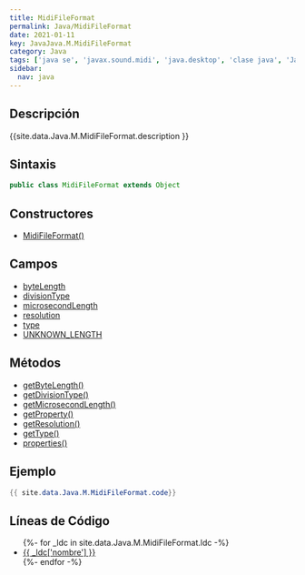 ```yaml
---
title: MidiFileFormat
permalink: Java/MidiFileFormat
date: 2021-01-11
key: JavaJava.M.MidiFileFormat
category: Java
tags: ['java se', 'javax.sound.midi', 'java.desktop', 'clase java', 'Java 1.0']
sidebar: 
  nav: java
---
```


## Descripción
{{site.data.Java.M.MidiFileFormat.description }}

## Sintaxis
~~~java
public class MidiFileFormat extends Object
~~~

## Constructores
* [MidiFileFormat()](/Java/MidiFileFormat/MidiFileFormat/)

## Campos
* [byteLength](/Java/MidiFileFormat/byteLength)
* [divisionType](/Java/MidiFileFormat/divisionType)
* [microsecondLength](/Java/MidiFileFormat/microsecondLength)
* [resolution](/Java/MidiFileFormat/resolution)
* [type](/Java/MidiFileFormat/type)
* [UNKNOWN_LENGTH](/Java/MidiFileFormat/UNKNOWN_LENGTH)

## Métodos
* [getByteLength()](/Java/MidiFileFormat/getByteLength)
* [getDivisionType()](/Java/MidiFileFormat/getDivisionType)
* [getMicrosecondLength()](/Java/MidiFileFormat/getMicrosecondLength)
* [getProperty()](/Java/MidiFileFormat/getProperty)
* [getResolution()](/Java/MidiFileFormat/getResolution)
* [getType()](/Java/MidiFileFormat/getType)
* [properties()](/Java/MidiFileFormat/properties)

## Ejemplo
~~~java
{{ site.data.Java.M.MidiFileFormat.code}}
~~~

## Líneas de Código
<ul>
{%- for _ldc in site.data.Java.M.MidiFileFormat.ldc -%}
   <li>
       <a href="{{_ldc['url'] }}">{{ _ldc['nombre'] }}</a>
   </li>
{%- endfor -%}
</ul>
